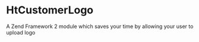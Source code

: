 HtCustomerLogo
==============

A Zend Framework 2 module which saves your time by allowing your user to upload logo
